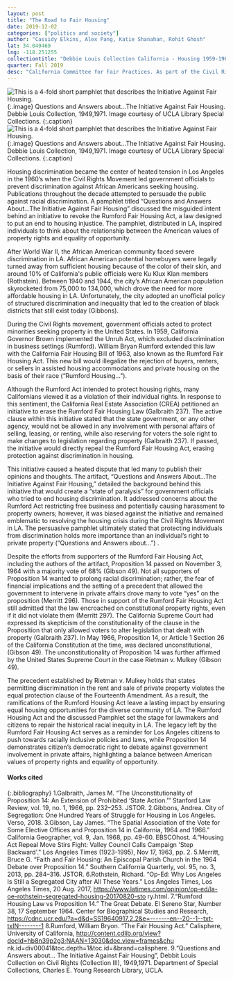 ```yaml
---
layout: post
title: "The Road to Fair Housing"
date: 2019-12-02
categories: ["politics and society"]
author: "Cassidy Elkins, Alex Pang, Katie Shanahan, Rohit Ghosh"
lat: 34.049469
lng: -118.251255
collectiontitle: "Debbie Louis Collection California - Housing 1959-1964, UCLA Library Special Collections"
quarter: Fall 2019
desc: "California Committee for Fair Practices. As part of the Civil Rights Movement, Los Angeles passed legislation that prohibited discrimination in the renting and sale of housing. Those who opposed this legislation attempted to repeal it with the proposition described in the artifact."
---
```


![This is a 4-fold short pamphlet that describes the Initiative Against Fair Housing.](images/theinitiativeagainstfairhousing1.jpg)
   {:.image}
Questions and Answers about...The Initiative Against Fair Housing. Debbie Louis Collection, 1949,1971. Image courtesy of UCLA Library Special Collections.
   {:.caption}
![This is a 4-fold short pamphlet that describes the Initiative Against Fair Housing.](images/theinitiativeagainstfairhousing2.jpg)
   {:.image}
Questions and Answers about...The Initiative Against Fair Housing. Debbie Louis Collection, 1949,1971. Image courtesy of UCLA Library Special Collections.
   {:.caption}
   
Housing discrimination became the center of heated tension in Los Angeles in the 1960’s when the Civil Rights Movement led government officials to prevent discrimination against African Americans seeking housing. Publications throughout the decade attempted to persuade the public against racial discrimination. A pamphlet titled “Questions and Answers About…The Initiative Against Fair Housing” discussed the misguided intent behind an initiative to revoke the Rumford Fair Housing Act, a law designed to put an end to housing injustice. The pamphlet, distributed in LA, inspired individuals to think about the relationship between the American values of property rights and equality of opportunity. 

After World War II, the African American community faced severe discrimination in LA. African American potential homebuyers were legally turned away from sufficient housing because of the color of their skin, and around 10% of California's public officials were Ku Klux Klan members (Rothstein). Between 1940 and 1944, the city’s African American population skyrocketed from 75,000 to 134,000, which drove the need for more affordable housing in LA. Unfortunately, the city adopted an unofficial policy of structured discrimination and inequality that led to the creation of black districts that still exist today (Gibbons). 

During the Civil Rights movement, government officials acted to protect minorities seeking property in the United States. In 1959,  California Governor Brown implemented the Unruh Act, which excluded discrimination in business settings (Rumford). William Bryan Rumford extended this law with the California Fair Housing Bill of 1963, also known as the Rumford Fair Housing Act. This new bill would illegalize the rejection of buyers, renters, or sellers in assisted housing accommodations and private housing on the basis of their race (“Rumford Housing…”). 

Although the Rumford Act intended to protect housing rights, many Californians viewed it as a violation of their individual rights. In response to this sentiment, the California Real Estate Association (CREA) petitioned an initiative to erase the Rumford Fair Housing Law (Galbraith 237). The active clause within this initiative stated that the state government, or any other agency, would not be allowed in any involvement with personal affairs of selling, leasing, or renting, while also reserving for voters the sole right to make changes to legislation regarding property (Galbraith 237). If passed, the initiative would directly repeal the Rumford Fair Housing Act, erasing protection against discrimination in housing. 

This initiative caused a heated dispute that led many to publish their opinions and thoughts. The artifact, “Questions and Answers About…The Initiative Against Fair Housing,” detailed the background behind this initiative that would create a “state of paralysis” for government officials who tried to end housing discrimination. It addressed concerns about the Rumford Act restricting free business and potentially causing harassment to property owners; however, it was biased against the initiative and remained emblematic to resolving the housing crisis during the Civil Rights Movement in LA. The persuasive pamphlet ultimately stated that protecting individuals from discrimination holds more importance than an individual’s right to private property (“Questions and Answers about…”) . 

Despite the efforts from supporters of the Rumford Fair Housing Act, including the authors of the artifact, Proposition 14 passed on November 3, 1964 with a majority vote of 68% (Gibson 49). Not all supporters of Proposition 14 wanted to prolong racial discrimination; rather, the fear of financial implications and the setting of a precedent that allowed the government to intervene in private affairs drove many to vote “yes” on the proposition (Merritt 296). Those in support of the Rumford Fair Housing Act still admitted that the law encroached on constitutional property rights, even if it did not violate them (Merritt 297). The California Supreme Court had expressed its skepticism of the constitutionality of the clause in the Proposition that only allowed voters to alter legislation that dealt with property (Galbraith 237). In May 1966, Proposition 14, or Article 1 Section 26 of the California Constitution at the time, was declared unconstitutional, (Gibson 49). The unconstitutionality of Proposition 14 was further affirmed by the United States Supreme Court in the case Rietman v. Mulkey (Gibson 49). 

The precedent established by Rietman v. Mulkey holds that states permitting discrimination in the rent and sale of private property violates the equal protection clause of the Fourteenth Amendment. As a result, the ramifications of the Rumford Housing Act leave a lasting impact by ensuring equal housing opportunities for the diverse community of LA. The Rumford Housing Act and the discussed Pamphlet set the stage for lawmakers and citizens to repair the historical racial inequity in LA. The legacy left by the Rumford Fair Housing Act serves as a reminder for Los Angeles citizens to push towards racially inclusive policies and laws, while Proposition 14 demonstrates citizen’s democratic right to debate against government involvement in private affairs, highlighting a balance between American values of property rights and equality of opportunity.

#### Works cited

{:.bibliography}
1.Galbraith, James M. “The Unconstitutionality of Proposition 14: An Extension of Prohibited 
‘State Action.’” Stanford Law Review, vol. 19, no. 1, 1966, pp. 232–253. JSTOR.
2.Gibbons, Andrea. City of Segregation: One Hundred Years of Struggle for Housing in Los Angeles. Verso, 2018.
3.Gibson, Lay James. “The Spatial Association of the Vote for Some Elective Offices and 
Proposition 14 in California, 1964 and 1966.” California Geographer, vol. 9, Jan. 1968, 
pp. 49-60. EBSCOhost.
4."Housing Act Repeal Move Stirs Fight: Valley Council Calls Campaign 'Step Backward'." Los 
Angeles Times (1923-1995), Nov 17, 1963, pp. 2.
5.Merritt, Bruce G. “Faith and Fair Housing: An Episcopal Parish Church in the 1964 Debate over 
Proposition 14.” Southern California Quarterly, vol. 95, no. 3, 2013, pp. 284–316. 
JSTOR.
6.Rothstein, Richard. “Op-Ed: Why Los Angeles Is Still a Segregated City after All These Years.” 
Los Angeles Times, Los Angeles Times, 20 Aug. 2017, 
https://www.latimes.com/opinion/op-ed/la-oe-rothstein-segregated-housing-20170820-sto
ry.html.
7.“Rumford Housing Law vs Proposition 14.” The Great Debate. El Sereno Star, Number 38, 17 
September 1964. Center for Biographical Studies and Research, 
https://cdnc.ucr.edu/?a=d&d=SS19640917.2.2&e=-------en--20--1--txt-txIN--------1
8.Rumford, William Bryon. “The Fair Housing Act.” Calisphere, University of California, 
http://content.cdlib.org/view?docId=hb8n39p2g3;NAAN=13030&doc.view=frames&chu
nk.id=div00041&toc.depth=1&toc.id=&brand=calisphere.
9.“Questions and Answers about… The Initiative Against Fair Housing”, Debbit Louis Collection 
on Civil Rights (Collection III), 1949,1971. Department of Special Collections, Charles 
E. Young Research Library, UCLA.  
